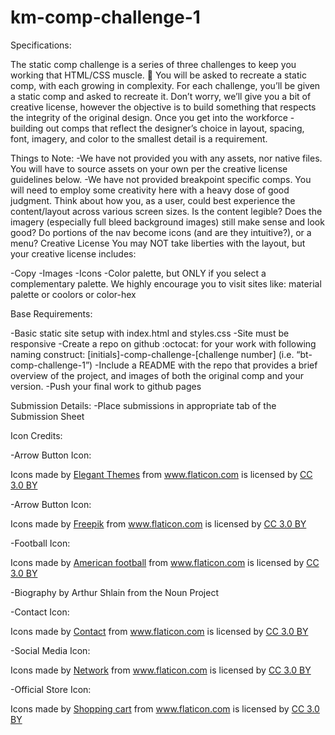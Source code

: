 # km-comp-challenge-1

Specifications:

The static comp challenge is a series of three challenges to keep you working that HTML/CSS muscle. :muscle: You will be asked to recreate a static comp, with each growing in complexity. For each challenge, you’ll be given a static comp and asked to recreate it. Don’t worry, we’ll give you a bit of creative license, however the objective is to build something that respects the integrity of the original design. Once you get into the workforce - building out comps that reflect the designer’s choice in layout, spacing, font, imagery, and color to the smallest detail is a requirement.

Things to Note:
-We have not provided you with any assets, nor native files. You will have to source assets on your own per the creative license guidelines below.
-We have not provided breakpoint specific comps. You will need to employ some creativity here with a heavy dose of good judgment. Think about how you, as a user, could best experience the content/layout across various screen sizes. Is the content legible? Does the imagery (especially full bleed background images) still make sense and look good? Do portions of the nav become icons (and are they intuitive?), or a menu?
Creative License
You may NOT take liberties with the layout, but your creative license includes:

-Copy
-Images
-Icons
-Color palette, but ONLY if you select a complementary 
 palette. We highly encourage you to visit sites like: material palette or coolors or color-hex

Base Requirements:

-Basic static site setup with index.html and styles.css
-Site must be responsive
-Create a repo on github :octocat: for your work with following naming construct: [initials]-comp-challenge-[challenge number] (i.e. “bt-comp-challenge-1”)
-Include a README with the repo that provides a brief overview of the project, and images of both the original comp and your version.
-Push your final work to github pages

Submission Details:
-Place submissions in appropriate tab of the Submission Sheet

Icon Credits:

-Arrow Button Icon: <div>Icons made by <a href="https://www.flaticon.com/authors/elegant-themes" title="Elegant Themes">Elegant Themes</a> from <a href="https://www.flaticon.com/" title="Flaticon">www.flaticon.com</a> is licensed by <a href="http://creativecommons.org/licenses/by/3.0/" title="Creative Commons BY 3.0" target="_blank">CC 3.0 BY</a></div>

-Arrow Button Icon: <div>Icons made by <a href="http://www.freepik.com" title="Freepik">Freepik</a> from <a href="https://www.flaticon.com/" title="Flaticon">www.flaticon.com</a> is licensed by <a href="http://creativecommons.org/licenses/by/3.0/" title="Creative Commons BY 3.0" target="_blank">CC 3.0 BY</a></div>

-Football Icon: <div>Icons made by <a href="https://www.flaticon.com/authors/prettycons" title="American football">American football</a> from <a href="https://www.flaticon.com/"     title="Flaticon">www.flaticon.com</a> is licensed by <a href="http://creativecommons.org/licenses/by/3.0/"     title="Creative Commons BY 3.0" target="_blank">CC 3.0 BY</a></div>

-Biography by Arthur Shlain from the Noun Project

-Contact Icon: <div>Icons made by <a href="https://www.flaticon.com/authors/epiccoders" title="Contact">Contact</a> from <a href="https://www.flaticon.com/"     title="Flaticon">www.flaticon.com</a> is licensed by <a href="http://creativecommons.org/licenses/by/3.0/"     title="Creative Commons BY 3.0" target="_blank">CC 3.0 BY</a></div>

-Social Media Icon: <div>Icons made by <a href="https://www.flaticon.com/authors/smashicons" title="Network">Network</a> from <a href="https://www.flaticon.com/"     title="Flaticon">www.flaticon.com</a> is licensed by <a href="http://creativecommons.org/licenses/by/3.0/"     title="Creative Commons BY 3.0" target="_blank">CC 3.0 BY</a></div>

-Official Store Icon: <div>Icons made by <a href="https://www.flaticon.com/authors/freepik" title="Shopping cart">Shopping cart</a> from <a href="https://www.flaticon.com/"     title="Flaticon">www.flaticon.com</a> is licensed by <a href="http://creativecommons.org/licenses/by/3.0/"     title="Creative Commons BY 3.0" target="_blank">CC 3.0 BY</a></div>